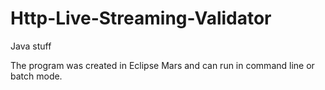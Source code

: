 # Http-Live-Streaming-Validator
Java stuff

The program was created in Eclipse Mars and can run in command line or batch mode.
